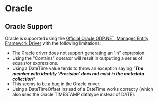 # Oracle

## Oracle Support

Oracle is supported using the [Official Oracle ODP.NET, Managed Entity Framework Driver](https://www.nuget.org/packages/Oracle.ManagedDataAccess.EntityFramework) with the following limitations:

 - The Oracle driver does not support generating an "in" expression. 
 - Using the "Contains" operator will result in outputting a series of equals/or expressions.
 - Using a DateTime value tends to throw an exception saying ***"The member with identity 'Precision' does not exist in the metadata collection"***.
 - This seems to be a bug in the Oracle driver. 
 - Using a DateTimeOffset instead of a DateTime works correctly (which also uses the Oracle TIMESTAMP datatype instead of DATE).
